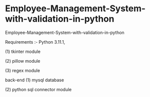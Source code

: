 # Employee-Management-System-with-validation-in-python

Employee-Management-System-with-validation-in-python

Requirements :-
Python 3.11.1,

  (1) tkinter module
  
  (2) pillow module
  
  (3) regex module
  
back-end 
(1) mysql database
  
(2) python sql connector module
  
  
  
